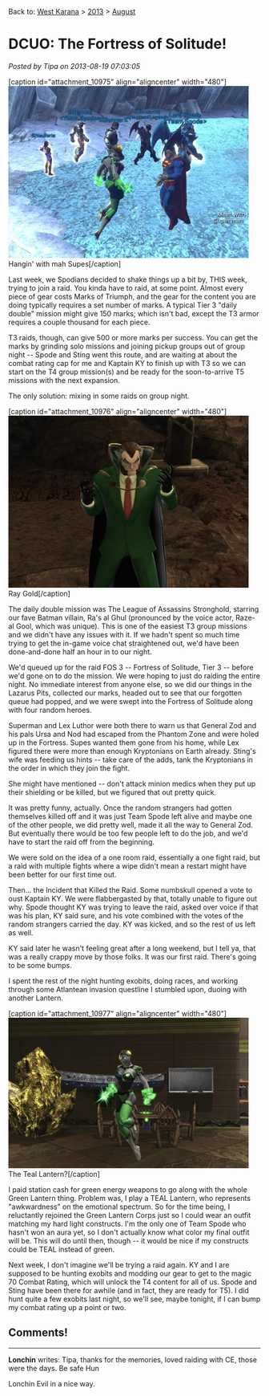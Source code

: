 Back to: [West Karana](/posts/westkarana.md) > [2013](/posts/2013/westkarana.md) > [August](./westkarana.md)
# DCUO: The Fortress of Solitude!

*Posted by Tipa on 2013-08-19 07:03:05*

[caption id="attachment\_10975" align="aligncenter" width="480"][![Hangin' with mah Supes](../../../uploads/2013/08/DCGame-2013-08-18-23-06-57-66-480x343.jpg)](../../../uploads/2013/08/DCGame-2013-08-18-23-06-57-66.jpg) Hangin' with mah Supes[/caption]

Last week, we Spodians decided to shake things up a bit by, THIS week, trying to join a raid. You kinda have to raid, at some point. Almost every piece of gear costs Marks of Triumph, and the gear for the content you are doing typically requires a set number of marks. A typical Tier 3 "daily double" mission might give 150 marks; which isn't bad, except the T3 armor requires a couple thousand for each piece.

T3 raids, though, can give 500 or more marks per success. You can get the marks by grinding solo missions and joining pickup groups out of group night -- Spode and Sting went this route, and are waiting at about the combat rating cap for me and Kaptain KY to finish up with T3 so we can start on the T4 group mission(s) and be ready for the soon-to-arrive T5 missions with the next expansion.

The only solution: mixing in some raids on group night.

[caption id="attachment\_10976" align="aligncenter" width="480"][![Ray Gold](../../../uploads/2013/08/DCGame-2013-08-18-22-42-47-53-480x343.jpg)](../../../uploads/2013/08/DCGame-2013-08-18-22-42-47-53.jpg) Ray Gold[/caption]

The daily double mission was The League of Assassins Stronghold, starring our fave Batman villain, Ra's al Ghul (pronounced by the voice actor, Raze-al Gool, which was unique). This is one of the easiest T3 group missions and we didn't have any issues with it. If we hadn't spent so much time trying to get the in-game voice chat straightened out, we'd have been done-and-done half an hour in to our night. 

We'd queued up for the raid FOS 3 -- Fortress of Solitude, Tier 3 -- before we'd gone on to do the mission. We were hoping to just do raiding the entire night. No immediate interest from anyone else, so we did our things in the Lazarus Pits, collected our marks, headed out to see that our forgotten queue had popped, and we were swept into the Fortress of Solitude along with four random heroes.

Superman and Lex Luthor were both there to warn us that General Zod and his pals Ursa and Nod had escaped from the Phantom Zone and were holed up in the Fortress. Supes wanted them gone from his home, while Lex figured there were more than enough Kryptonians on Earth already. Sting's wife was feeding us hints -- take care of the adds, tank the Kryptonians in the order in which they join the fight.

She might have mentioned -- don't attack minion medics when they put up their shielding or be killed, but we figured that out pretty quick.

It was pretty funny, actually. Once the random strangers had gotten themselves killed off and it was just Team Spode left alive and maybe one of the other people, we did pretty well, made it all the way to General Zod. But eventually there would be too few people left to do the job, and we'd have to start the raid off from the beginning.

We were sold on the idea of a one room raid, essentially a one fight raid, but a raid with multiple fights where a wipe didn't mean a restart might have been better for our first time out.

Then... the Incident that Killed the Raid. Some numbskull opened a vote to oust Kaptain KY. We were flabbergasted by that, totally unable to figure out why. Spode thought KY was trying to leave the raid, asked over voice if that was his plan, KY said sure, and his vote combined with the votes of the random strangers carried the day. KY was kicked, and so the rest of us left as well.

KY said later he wasn't feeling great after a long weekend, but I tell ya, that was a really crappy move by those folks. It was our first raid. There's going to be some bumps.

I spent the rest of the night hunting exobits, doing races, and working through some Atlantean invasion questline I stumbled upon, duoing with another Lantern.

[caption id="attachment\_10977" align="aligncenter" width="480"][![The Teal Lantern?](../../../uploads/2013/08/LAIR_FLOORPLAN_01_MATINEE-PC-19-07.55.430-480x300.jpg)](../../../uploads/2013/08/LAIR_FLOORPLAN_01_MATINEE-PC-19-07.55.430.jpg) The Teal Lantern?[/caption]

I paid station cash for green energy weapons to go along with the whole Green Lantern thing. Problem was, I play a TEAL Lantern, who represents "awkwardness" on the emotional spectrum. So for the time being, I reluctantly rejoined the Green Lantern Corps just so I could wear an outfit matching my hard light constructs. I'm the only one of Team Spode who hasn't won an aura yet, so I don't actually know what color my final outfit will be. This will do until then, though -- it would be nice if my constructs could be TEAL instead of green.

Next week, I don't imagine we'll be trying a raid again. KY and I are supposed to be hunting exobits and modding our gear to get to the magic 70 Combat Rating, which will unlock the T4 content for all of us. Spode and Sting have been there for awhile (and in fact, they are ready for T5). I did hunt quite a few exobits last night, so we'll see, maybe tonight, if I can bump my combat rating up a point or two.
## Comments!

---

**Lonchin** writes: Tipa, thanks for the memories, loved raiding with CE, those were the days. Be safe Hun

Lonchin
Evil in a nice way.

